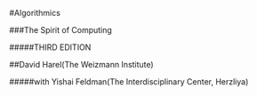 #Algorithmics

###The Spirit of Computing

#####THIRD EDITION

##David Harel(The Weizmann Institute)

#####with Yishai Feldman(The Interdisciplinary Center, Herzliya)

